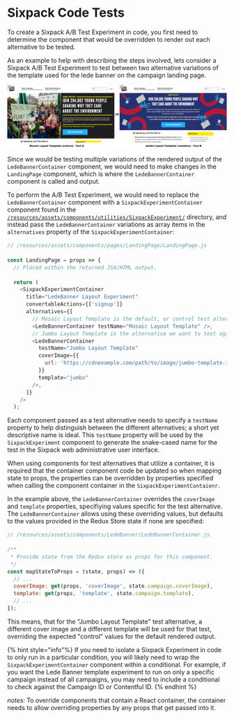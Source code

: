 # Sixpack Code Tests

To create a Sixpack A/B Test Experiment in code, you first need to determine the component that would be overridden to render out each alternative to be tested.

As an example to help with describing the steps involved, lets consider a Sixpack A/B Test Experiment to test between two alternative variations of the template used for the lede banner on the campaign landing page.

![Sixpack Lede Banner Template Alternatives](../../../.gitbook/assets/sixpack-lede-banner-template-alternatives.png)

Since we would be testing multiple variations of the rendered output of the `LedeBannerContainer` component, we would need to make changes in the `LandingPage` component, which is where the `LedeBannerContainer` component is called and output.

To perform the A/B Test Experiment, we would need to replace the `LedeBannerContainer` component with a `SixpackExperimentContainer` component found in the [`/resources/assets/components/utilities/SixpackExperiment/`](https://github.com/DoSomething/phoenix-next/tree/master/resources/assets/components/utilities/SixpackExperiment) directory, and instead pass the `LedeBannerContainer` variations as array items in the `alternatives` property of the `SixpackExperimentContainer`:

```javascript
// /resources/assets/components/pages/LandingPage/LandingPage.js

const LandingPage = props => {
  // Placed within the returned JSX/HTML output.

  return (
    <SixpackExperimentContainer
      title="LedeBanner Layout Experiment"
      convertableActions={['signup']}
      alternatives={[
        // Mosaic Layout Template is the default, or control test alternative.
        <LedeBannerContainer testName="Mosaic Layout Template" />,
        // Jumbo Layout Template is the alternative we want to test against the default.
        <LedeBannerContainer
          testName="Jumbo Layout Template"
          coverImage={{
            url: 'https://cdnexample.com/path/to/image/jumbo-template-image.png',
          }}
          template="jumbo"
        />,
      ]}
    />
  );
```

Each component passed as a test alternative needs to specify a `testName` property to help distinguish between the different alternatives; a short yet descriptive name is ideal. This `testName` property will be used by the `SixpackExperiment` component to generate the snake-cased name for the test in the Sixpack web administrative user interface.

When using components for test alternatives that utilize a container, it is required that the container component code be updated so when mapping state to props, the properties can be overridden by properties specified when calling the component container in the `SixpackExperimentContaienr`.

In the example above, the `LedeBannerContainer` overrides the `coverImage` and `template` properties, specifiying values specific for the test alternative. The `LedeBannerContainer` allows using these overriding values, but defaults to the values provided in the Redux Store state if none are specified:

```javascript
// /resources/assets/components/LedeBanner/LedeBannerContainer.js

/**
 * Provide state from the Redux store as props for this component.
 */
const mapStateToProps = (state, props) => ({
  // ...
  coverImage: get(props, 'coverImage', state.campaign.coverImage),
  template: get(props, 'template', state.campaign.template),
  // ...
});
```

This means, that for the "Jumbo Layout Template" test alternative, a different cover image and a different template will be used for that test, overriding the expected "control" values for the default rendered output.

{% hint style="info"%}
If you need to isolate a Sixpack Experiment in code to only run in a particular condition, you will likely need to wrap the `SixpackExperimentContainer` component within a conditional. For example, if you want the Lede Banner template experiment to run on only a specific campaign instead of all campaigns, you may need to include a conditional to check against the Campaign ID or Contentful ID.
{% endhint %}

_notes:_
To override components that contain a React container, the container needs to allow overriding properties by any props that get passed into it.
